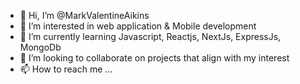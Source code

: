 - 👋 Hi, I’m @MarkValentineAikins
- 👀 I’m interested in web application & Mobile development
- 🌱 I’m currently learning Javascript, Reactjs, NextJs, ExpressJs, MongoDb
- 💞️ I’m looking to collaborate on projects that align with my interest
- 📫 How to reach me ...

<!---
MarkValentineAikins/MarkValentineAikins is a ✨ special ✨ repository because its `README.md` (this file) appears on your GitHub profile.
You can click the Preview link to take a look at your changes.
--->
